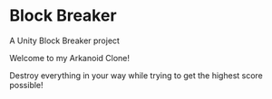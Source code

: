 # Block Breaker
 A Unity Block Breaker project

Welcome to my Arkanoid Clone!

Destroy everything in your way while trying to get the highest score possible!
